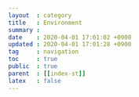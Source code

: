 ```yaml
---
layout  : category
title   : Environment
summary : 
date    : 2020-04-01 17:01:02 +0900
updated : 2020-04-01 17:01:28 +0900
tag     : navigation
toc     : true
public  : true
parent  : [[index-st]]
latex   : false
---
```

